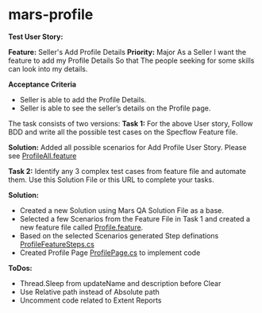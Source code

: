 ﻿
# mars-profile

**Test User Story:**

**Feature:** Seller's Add Profile Details
**Priority:** Major
As a Seller 
I want the feature to add my Profile Details
So that
The people seeking for some skills can look into my details.

**Acceptance Criteria**
 - Seller is able to add the Profile Details.
 - Seller is able to see the seller’s details on the Profile page.

The task consists of two versions:
**Task 1:** For the above User story, Follow BDD and write all the possible test cases on the
Specflow Feature file.

**Solution:** Added all possible scenarios for Add Profile User Story.
Please see [ProfileAll.feature](https://github.com/ManaliJain16/mars-profile/blob/mars-onboarding/MarsQA-1/Feature/ProfileAll.feature)

**Task 2:** Identify any 3 complex test cases from feature file and automate them.
Use this Solution File or this URL to complete your tasks.

**Solution:** 
 - Created a new Solution using Mars QA Solution File as a base.
 - Selected a few Scenarios from the Feature File in Task 1 and created a new feature file called [Profile.feature](https://github.com/ManaliJain16/mars-profile/blob/mars-onboarding/MarsQA-1/Feature/Profile.feature).
 - Based on the selected Scenarios generated Step definations [ProfileFeatureSteps.cs](https://github.com/ManaliJain16/mars-profile/blob/mars-onboarding/MarsQA-1/Feature/ProfileFeatureSteps.cs)
 - Created Profile Page [ProfilePage.cs](https://github.com/ManaliJain16/mars-profile/blob/mars-onboarding/MarsQA-1/SpecflowPages/Pages/ProfilePage.cs) to implement code 

**ToDos:**
 - Thread.Sleep from updateName and description before Clear
 - Use Relative path instead of Absolute path
 - Uncomment code related to Extent Reports